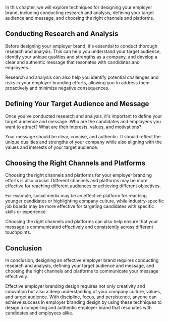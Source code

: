 
In this chapter, we will explore techniques for designing your employer brand, including conducting research and analysis, defining your target audience and message, and choosing the right channels and platforms.

Conducting Research and Analysis
--------------------------------

Before designing your employer brand, it's essential to conduct thorough research and analysis. This can help you understand your target audience, identify your unique qualities and strengths as a company, and develop a clear and authentic message that resonates with candidates and employees.

Research and analysis can also help you identify potential challenges and risks in your employer branding efforts, allowing you to address them proactively and minimize negative consequences.

Defining Your Target Audience and Message
-----------------------------------------

Once you've conducted research and analysis, it's important to define your target audience and message. Who are the candidates and employees you want to attract? What are their interests, values, and motivations?

Your message should be clear, concise, and authentic. It should reflect the unique qualities and strengths of your company while also aligning with the values and interests of your target audience.

Choosing the Right Channels and Platforms
-----------------------------------------

Choosing the right channels and platforms for your employer branding efforts is also crucial. Different channels and platforms may be more effective for reaching different audiences or achieving different objectives.

For example, social media may be an effective platform for reaching younger candidates or highlighting company culture, while industry-specific job boards may be more effective for targeting candidates with specific skills or experience.

Choosing the right channels and platforms can also help ensure that your message is communicated effectively and consistently across different touchpoints.

Conclusion
----------

In conclusion, designing an effective employer brand requires conducting research and analysis, defining your target audience and message, and choosing the right channels and platforms to communicate your message effectively.

Effective employer branding design requires not only creativity and innovation but also a deep understanding of your company culture, values, and target audience. With discipline, focus, and persistence, anyone can achieve success in employer branding design by using these techniques to design a compelling and authentic employer brand that resonates with candidates and employees alike.

